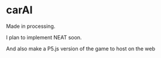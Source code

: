 # carAI
Made in processing.

I plan to implement NEAT soon.

And also make a P5.js version of the game to host on the web
